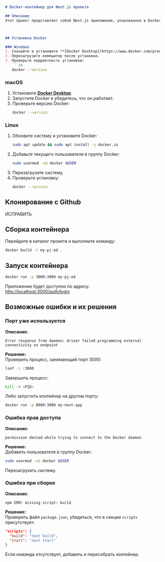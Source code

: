 
```markdown
# Docker-контейнер для Next.js проекта

## Описание  
Этот проект представляет собой Next.js приложение, упакованное в Docker-контейнер. Приложение включает маршрут `/auth/login`, в нем я постарался отразить основные принципы библиотеки react hook-form.  



## Установка Docker  

### Windows  
1. Скачайте и установите **[Docker Desktop](https://www.docker.com/products/docker-desktop/)**.  
2. Перезагрузите компьютер после установки.  
3. Проверьте корректность установки:  
   ```sh
   docker --version
   ```

### macOS  
1. Установите **[Docker Desktop](https://www.docker.com/products/docker-desktop/)**.  
2. Запустите Docker и убедитесь, что он работает.  
3. Проверьте версию Docker:  
   ```sh
   docker --version
   ```

### Linux  
1. Обновите систему и установите Docker:  
   ```sh
   sudo apt update && sudo apt install -y docker.io
   ```
2. Добавьте текущего пользователя в группу Docker:  
   ```sh
   sudo usermod -aG docker $USER
   ```
3. Перезагрузите систему.  
4. Проверьте установку:  
   ```sh
   docker --version
   ```
## Клонирование c Github 
ИСПРАВИТЬ 

## Сборка контейнера  
Перейдите в каталог проекта и выполните команду:  
```sh
docker build -t my-pj-ed .
```

## Запуск контейнера  
```sh
docker run -p 3000:3000 my-pj-ed
```
Приложение будет доступно по адресу:  
[http://localhost:3000/auth/login](http://localhost:3000/auth/login)  

## Возможные ошибки и их решения  

### Порт уже используется  
**Описание:**  
```
Error response from daemon: driver failed programming external connectivity on endpoint
```
**Решение:**  
Проверить процесс, занимающий порт 3000:  
```sh
lsof -i :3000
```
Завершить процесс:  
```sh
kill -9 <PID>
```
Либо запустить контейнер на другом порту:  
```sh
docker run -p 8080:3000 my-next-app
```

### Ошибка прав доступа  
**Описание:**  
```
permission denied while trying to connect to the Docker daemon
```
**Решение:**  
Добавить пользователя в группу Docker:  
```sh
sudo usermod -aG docker $USER
```
Перезагрузить систему.

### Ошибка при сборке  
**Описание:**  
```
npm ERR! missing script: build
```
**Решение:**  
Проверить файл `package.json`, убедиться, что в секции `scripts` присутствует:  
```json
"scripts": {
  "build": "next build",
  "start": "next start"
}
```
Если команда отсутствует, добавить и пересобрать контейнер.
